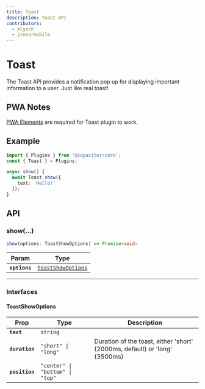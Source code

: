 ```yaml
---
title: Toast
description: Toast API
contributors:
  - mlynch
  - jcesarmobile
---
```


<plugin-platforms platforms="pwa,ios,android"></plugin-platforms>

# Toast

The Toast API provides a notification pop up for displaying important information to a user. Just like real toast!

<docgen-index></docgen-index>

## PWA Notes

[PWA Elements](/docs/web/pwa-elements) are required for Toast plugin to work.

## Example

```typescript
import { Plugins } from '@capacitor/core';
const { Toast } = Plugins;

async show() {
  await Toast.show({
    text: 'Hello!'
  });
}
```

## API

<docgen-api>
<!--Update the source file JSDoc comments and rerun docgen to update the docs below-->

### show(...)

```typescript
show(options: ToastShowOptions) => Promise<void>
```

| Param         | Type                                                          |
| ------------- | ------------------------------------------------------------- |
| **`options`** | <code><a href="#toastshowoptions">ToastShowOptions</a></code> |

---

### Interfaces

#### ToastShowOptions

| Prop           | Type                                       | Description                                                                |
| -------------- | ------------------------------------------ | -------------------------------------------------------------------------- |
| **`text`**     | <code>string</code>                        |                                                                            |
| **`duration`** | <code>"short" \| "long"</code>             | Duration of the toast, either 'short' (2000ms, default) or 'long' (3500ms) |
| **`position`** | <code>"center" \| "bottom" \| "top"</code> |                                                                            |

</docgen-api>
